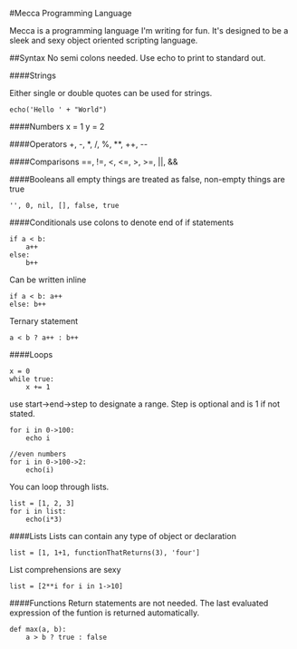 #Mecca Programming Language

Mecca is a programming language I'm writing for fun. It's designed to be a sleek and sexy object oriented scripting language. 

##Syntax
No semi colons needed. Use echo to print to standard out.

####Strings

Either single or double quotes can be used for strings.

	echo('Hello ' + "World")

####Numbers
	x = 1
	y = 2

####Operators
	+, -, *, /, %, **, ++, --

####Comparisons
	==, !=, <, <=, >, >=, ||, &&

####Booleans
all empty things are treated as false, non-empty things are true

	'', 0, nil, [], false, true

####Conditionals
use colons to denote end of if statements
	
	if a < b:
		a++
	else:
		b++

Can be written inline
	
	if a < b: a++
	else: b++

Ternary statement
	
	a < b ? a++ : b++

####Loops
	
	x = 0
	while true:
		x += 1

use start->end->step to designate a range. Step is optional and is 1 if not stated.
	
	for i in 0->100:
		echo i

	//even numbers
	for i in 0->100->2:
		echo(i)

You can loop through lists.
	
	list = [1, 2, 3]
	for i in list:
		echo(i*3)

####Lists
Lists can contain any type of object or declaration
	
	list = [1, 1+1, functionThatReturns(3), 'four']

List comprehensions are sexy
	
	list = [2**i for i in 1->10]

####Functions
Return statements are not needed. The last evaluated expression of the funtion is returned automatically.

	def max(a, b):
		a > b ? true : false
